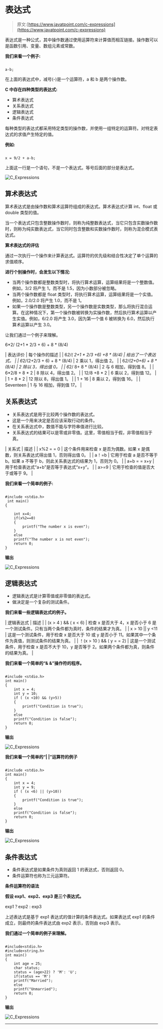 # 表达式

> 原文:[https://www.javatpoint.com/c-expressions](https://www.javatpoint.com/c-expressions)

表达式是一种公式，其中操作数通过使用运算符来计算值而相互链接。操作数可以是函数引用、变量、数组元素或常数。

**我们来看一个例子:**

```

a-b;

```

在上面的表达式中，减号(-)是一个运算符，a 和 b 是两个操作数。

**C 中存在四种类型的表达式:**

*   算术表达式
*   关系表达式
*   逻辑表达式
*   条件表达式

每种类型的表达式都采用特定类型的操作数，并使用一组特定的运算符。对特定表达式的求值产生特定的值。

**例如:**

```

x = 9/2 + a-b;

```

上面这一行是一个语句，不是一个表达式。等号后面的部分是表达式。

![C_Expressions](../Images/fc5050fbbf37da8f68f0c62bf04d9d6c.png)

## 算术表达式

算术表达式是由操作数和算术运算符组成的表达式。算术表达式计算 int、float 或 double 类型的值。

当一个表达式只包含整数操作数时，则称为纯整数表达式，当它只包含实数操作数时，则称为纯实数表达式，当它同时包含整数和实数操作数时，则称为混合模式表达式。

**算术表达式的评估**

通过一次执行一个操作来计算表达式。运算符的优先级和结合性决定了单个运算的求值顺序。

**进行个别操作时，会发生以下情况:**

*   当两个操作数都是整数类型时，将执行算术运算，运算结果将是一个整数值。例如，3/2 将产生 1，而不是 1.5，因为小数部分被忽略。
*   当两个操作数都是 float 类型时，将执行算术运算，运算结果将是一个实值。例如，2.0/2.0 将产生 1.0，而不是 1。
*   如果一个操作数是整数类型，另一个操作数是实数类型，那么将执行混合运算。在这种情况下，第一个操作数被转换为实操作数，然后执行算术运算以产生实值。例如，6/2.0 将产生 3.0，因为第一个值 6 被转换为 6.0，然后执行算术运算以产生 3.0。

让我们通过一个例子来理解。

6*2/ (2+1 * 2/3 + 6) + 8 * (8/4)

| 表达评价 | 每个操作的描述 |
| 6*2/( 2+1 * 2/3 +6) +8 * (8/4) | 给出了一个表达式。 |
| 6*2/(2+2/3 + 6) + 8 * (8/4) | 2 乘以 1，得出值 2。 |
| 6*2/(2+0+6) + 8 * (8/4) | 2 除以 3，得出值 0。 |
| 6*2/ 8+ 8 * (8/4) | 2 与 6 相加，得到值 8。 |
| 6*2/8 + 8 * 2 | 8 除以 4，得出值 2。 |
| 12/8 +8 * 2 | 6 乘以 2，得到值 12。 |
| 1 + 8 * 2 | 12 除以 8，得出值 1。 |
| 1 + 16 | 8 乘以 2，得到值 16。 |
| Seventeen | 1 与 16 相加，得到值 17。 |

## 关系表达式

*   关系表达式是用于比较两个操作数的表达式。
*   这是一个用来决定是否应该采取行动的条件。
*   在关系表达式中，数值不能与字符串值进行比较。
*   关系表达式的结果可以是零或非零值。这里，零值相当于假，非零值相当于真。

| 关系式 | 描述 |
| x%2 = = 0 | 这个条件用来检查 x 是否为偶数。如果 x 是偶数，则关系表达式得出值 1，否则得出值 0。 |
| a！=b | 它用于检查 a 是否不等于 b。如果 a 不等于 b，则此关系表达式的结果为 1，否则为 0。 |
| a+b = = x+y | 用于检查表达式“a+b”是否等于表达式“x+y”。 |
| a>=9 | 它用于检查的值是否大于或等于 9。 |

**我们来看一个简单的例子:**

```

#include <stdio.h>
 int main()
{

    int x=4;
    if(x%2==0)
    {
        printf("The number x is even");
    }
    else
    printf("The number x is not even");
    return 0;
}

```

**输出**

![C_Expressions](../Images/73f9d86e99ffa888d85321689c89f64a.png)

## 逻辑表达式

*   逻辑表达式是计算零值或非零值的表达式。
*   做决定是一个复杂的测试条件。

**我们来看一些逻辑表达式的例子。**

| 逻辑表达式 | 描述 |
| (x > 4 ) && ( x < 6) | 检查 x 是否大于 4，x 是否小于 6 是一个测试条件。只有当两个条件都为真时，条件的结果才为真。 |
| x > 10 &#124;&#124; y <11 | 这是一个测试条件，用于检查 x 是否大于 10 或 y 是否小于 11。如果其中一个条件为真值，则测试条件的结果为真。 |
| ！(x > 10 ) && ( y = = 2) | 这是一个测试条件，用于检查 x 是否不大于 10，y 是否等于 2。如果两个条件都为真，则条件的结果为真。 |

**我们来看一个简单的“& &”操作符的程序。**

```

#include <stdio.h>
int main()
{
    int x = 4;
    int y = 10;
    if ( (x <10) && (y>5))
    {
        printf("Condition is true");
    }
    else
    printf("Condition is false");
    return 0;
}

```

**输出**

![C_Expressions](../Images/4cf359a9feb2dc9b330878e42966d7f8.png)

**我们来看一个简单的“| |”运算符的例子**

```

#include <stdio.h>
int main()
{
    int x = 4;
    int y = 9;
    if ( (x <6) || (y>10))
    {
        printf("Condition is true");
    }
    else
    printf("Condition is false");
    return 0;
}

```

**输出**

![C_Expressions](../Images/a38c50ea494ad816169f0fcc97f7a38f.png)

## 条件表达式

*   条件表达式是如果条件为真则返回 1 的表达式，否则返回 0。
*   条件运算符也称为三元运算符。

**条件运算符的语法**

**假设 exp1、exp2、exp3 是三个表达式。**

exp1？exp2 : exp3

上述表达式是基于 exp1 表达式的值计算的条件表达式。如果表达式 exp1 的条件成立，则最终的条件表达式由 exp2 表示，否则由 exp3 表示。

**我们通过一个简单的例子来理解。**

```

#include<stdio.h>
#include<string.h>
int main()
{
    int age = 25;
    char status;
    status = (age>22) ? 'M': 'U';
    if(status == 'M')
    printf("Married");
    else
    printf("Unmarried");
    return 0;
}

```

**输出**

![C_Expressions](../Images/c293dffca492175f146b304a34af3097.png)

* * *